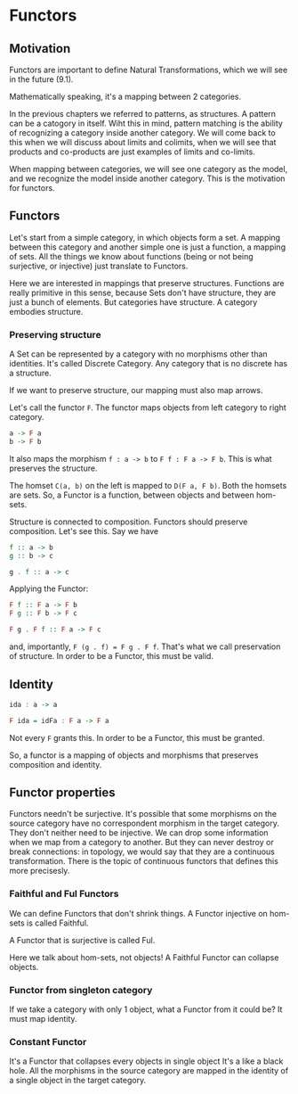 Functors
========

## Motivation
Functors are important to define Natural Transformations, which we will see in the future (9.1).

Mathematically speaking, it's a mapping between 2 categories.

In the previous chapters we referred to patterns, as structures. A pattern can be a catogory in itself. Wiht this in mind, pattern matching is the ability of recognizing a category inside another category. We will come back to this when we will discuss about limits and colimits, when we will see that products and co-products are just examples of limits and co-limits.

When mapping between categories, we will see one category as the model, and we recognize the model inside another category. This is the motivation for functors.
    
## Functors
Let's start from a simple category, in which objects form a set. A mapping between this category and another simple one is just a function, a mapping of sets. All the things we know about functions (being or not being surjective, or injective) just translate to Functors.

Here we are interested in mappings that preserve structures. Functions are really primitive in this sense, because Sets don't have structure, they are just a bunch of elements. But categories have structure. A category embodies structure.

### Preserving structure
A Set can be represented by a category with no morphisms other than identities. It's called Discrete Category. Any category that is no discrete has a structure.

If we want to preserve structure, our mapping must also map arrows.

Let's call the functor `F`. The functor maps objects from left category to right category.

```haskell
a -> F a
b -> F b
```

It also maps the morphism `f : a -> b` to `F f : F a -> F b`. This is what preserves the structure.

The homset `C(a, b)` on the left is mapped to `D(F a, F b)`. Both the homsets are sets. So, a Functor is a function, between objects and between hom-sets.

Structure is connected to composition. Functors should preserve composition. Let's see this. Say we have

```haskell
f :: a -> b
g :: b -> c

g . f :: a -> c
```

Applying the Functor:

```haskell
F f :: F a -> F b
F g :: F b -> F c

F g . F f :: F a -> F c
```

and, importantly, `F (g . f) = F g . F f`. That's what we call preservation of structure. In order to be a Functor, this must be valid.


## Identity
```haskell
ida : a -> a

F ida = idFa : F a -> F a
```

Not every `F` grants this. In order to be a Functor, this must be granted.

So, a functor is a mapping of objects and morphisms that preserves composition and identity.

## Functor properties
Functors needn't be surjective. It's possible that some morphisms on the source category have no correspondent morphism in the target category. They don't neither need to be injective. We can drop some information when we map from a category to another. But they can never destroy or break connections: in topology, we would say that they are a continuous transformation. There is the topic of continuous functors that defines this more precisesly.

### Faithful and Ful Functors
We can define Functors that don't shrink things. A Functor injective on hom-sets is called Faithful.

A Functor that is surjective is called Ful.

Here we talk about hom-sets, not objects! A Faithful Functor can collapse objects.



### Functor from singleton category
If we take a category with only 1 object, what a Functor from it could be? It must map identity.

### Constant Functor
It's a Functor that collapses every objects in single object It's a like a black hole. All the morphisms in the source category are mapped in the identity of a single object in the target category.
